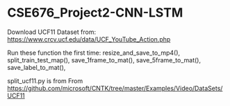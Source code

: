 # CSE676_Project2-CNN-LSTM

Download UCF11 Dataset from:
https://www.crcv.ucf.edu/data/UCF_YouTube_Action.php

Run these function the first time:
resize_and_save_to_mp4(), 
split_train_test_map(),
save_1frame_to_mat(),
save_5frame_to_mat(),
save_label_to_mat(),

split_ucf11.py is from From https://github.com/microsoft/CNTK/tree/master/Examples/Video/DataSets/UCF11
